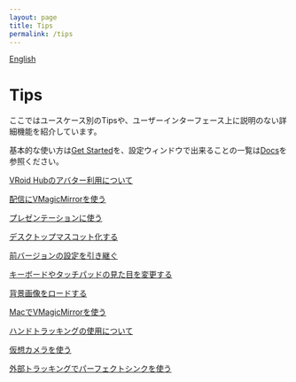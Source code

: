 ```yaml
---
layout: page
title: Tips
permalink: /tips
---
```


[English](./en/tips)

# Tips

ここではユースケース別のTipsや、ユーザーインターフェース上に説明のない詳細機能を紹介しています。

基本的な使い方は[Get Started](./get_started)を、設定ウィンドウで出来ることの一覧は[Docs](./docs)を参照ください。

[VRoid Hubのアバター利用について](./tips/use_vroid_hub)

[配信にVMagicMirrorを使う](./tips/streaming)

[プレゼンテーションに使う](./tips/presentation)

[デスクトップマスコット化する](./tips/desktop_mascot)

[前バージョンの設定を引き継ぐ](./tips/load_prev_setting)

[キーボードやタッチパッドの見た目を変更する](./tips/change_textures)

[背景画像をロードする](./tips/load_background_image)

[MacでVMagicMirrorを使う](./tips/use_on_mac)

[ハンドトラッキングの使用について](./tips/using_hand_tracking)

[仮想カメラを使う](./tips/virtual_camera)

[外部トラッキングでパーフェクトシンクを使う](./tips/perfect_sync)
